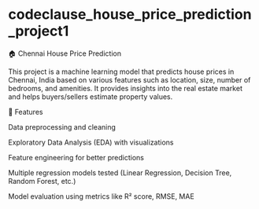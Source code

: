 # codeclause_house_price_prediction_project1

🏠 Chennai House Price Prediction

This project is a machine learning model that predicts house prices in Chennai, India based on various features such as location, size, number of bedrooms, and amenities. It provides insights into the real estate market and helps buyers/sellers estimate property values.

📌 Features

Data preprocessing and cleaning

Exploratory Data Analysis (EDA) with visualizations

Feature engineering for better predictions

Multiple regression models tested (Linear Regression, Decision Tree, Random Forest, etc.)

Model evaluation using metrics like R² score, RMSE, MAE
